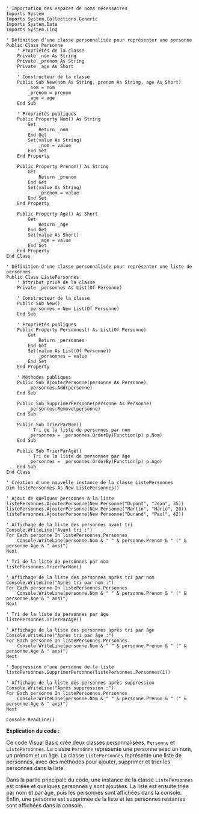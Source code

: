 ```visual basic

' Importation des espaces de noms nécessaires
Imports System
Imports System.Collections.Generic
Imports System.Data
Imports System.Linq

' Définition d'une classe personnalisée pour représenter une personne
Public Class Personne
    ' Propriétés de la classe
    Private _nom As String
    Private _prenom As String
    Private _age As Short

    ' Constructeur de la classe
    Public Sub New(nom As String, prenom As String, age As Short)
        _nom = nom
        _prenom = prenom
        _age = age
    End Sub

    ' Propriétés publiques
    Public Property Nom() As String
        Get
            Return _nom
        End Get
        Set(value As String)
            _nom = value
        End Set
    End Property

    Public Property Prenom() As String
        Get
            Return _prenom
        End Get
        Set(value As String)
            _prenom = value
        End Set
    End Property

    Public Property Age() As Short
        Get
            Return _age
        End Get
        Set(value As Short)
            _age = value
        End Set
    End Property
End Class

' Définition d'une classe personnalisée pour représenter une liste de personnes
Public Class ListePersonnes
    ' Attribut privé de la classe
    Private _personnes As List(Of Personne)

    ' Constructeur de la classe
    Public Sub New()
        _personnes = New List(Of Personne)
    End Sub

    ' Propriétés publiques
    Public Property Personnes() As List(Of Personne)
        Get
            Return _personnes
        End Get
        Set(value As List(Of Personne))
            _personnes = value
        End Set
    End Property

    ' Méthodes publiques
    Public Sub AjouterPersonne(personne As Personne)
        _personnes.Add(personne)
    End Sub

    Public Sub SupprimerPersonne(personne As Personne)
        _personnes.Remove(personne)
    End Sub

    Public Sub TrierParNom()
        ' Tri de la liste de personnes par nom
        _personnes = _personnes.OrderBy(Function(p) p.Nom)
    End Sub

    Public Sub TrierParAge()
        ' Tri de la liste de personnes par âge
        _personnes = _personnes.OrderBy(Function(p) p.Age)
    End Sub
End Class

' Création d'une nouvelle instance de la classe ListePersonnes
Dim listePersonnes As New ListePersonnes()

' Ajout de quelques personnes à la liste
listePersonnes.AjouterPersonne(New Personne("Dupont", "Jean", 35))
listePersonnes.AjouterPersonne(New Personne("Martin", "Marie", 28))
listePersonnes.AjouterPersonne(New Personne("Durand", "Paul", 42))

' Affichage de la liste des personnes avant tri
Console.WriteLine("Avant tri :")
For Each personne In listePersonnes.Personnes
    Console.WriteLine(personne.Nom & " " & personne.Prenom & " (" & personne.Age & " ans)")
Next

' Tri de la liste de personnes par nom
listePersonnes.TrierParNom()

' Affichage de la liste des personnes après tri par nom
Console.WriteLine("Après tri par nom :")
For Each personne In listePersonnes.Personnes
    Console.WriteLine(personne.Nom & " " & personne.Prenom & " (" & personne.Age & " ans)")
Next

' Tri de la liste de personnes par âge
listePersonnes.TrierParAge()

' Affichage de la liste des personnes après tri par âge
Console.WriteLine("Après tri par âge :")
For Each personne In listePersonnes.Personnes
    Console.WriteLine(personne.Nom & " " & personne.Prenom & " (" & personne.Age & " ans)")
Next

' Suppression d'une personne de la liste
listePersonnes.SupprimerPersonne(listePersonnes.Personnes(1))

' Affichage de la liste des personnes après suppression
Console.WriteLine("Après suppression :")
For Each personne In listePersonnes.Personnes
    Console.WriteLine(personne.Nom & " " & personne.Prenom & " (" & personne.Age & " ans)")
Next

Console.ReadLine()

```

**Explication du code :**

Ce code Visual Basic crée deux classes personnalisées, `Personne` et `ListePersonnes`. La classe `Personne` représente une personne avec un nom, un prénom et un âge. La classe `ListePersonnes` représente une liste de personnes, avec des méthodes pour ajouter, supprimer et trier les personnes dans la liste.

Dans la partie principale du code, une instance de la classe `ListePersonnes` est créée et quelques personnes y sont ajoutées. La liste est ensuite triée par nom et par âge, puis les personnes sont affichées dans la console. Enfin, une personne est supprimée de la liste et les personnes restantes sont affichées dans la console.